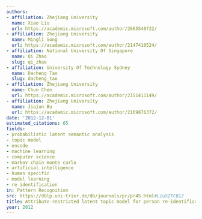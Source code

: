 ```yaml
---
authors:
- affiliation: Zhejiang University
  name: Xiao Liu
  url: https://academic.microsoft.com/author/2665540722/
- affiliation: Zhejiang University
  name: Mingli Song
  url: https://academic.microsoft.com/author/2147410524/
- affiliation: National University Of Singapore
  name: Qi Zhao
  slug: qi_zhao
- affiliation: University Of Technology Sydney
  name: Dacheng Tao
  slug: dacheng_tao
- affiliation: Zhejiang University
  name: Chun Chen
  url: https://academic.microsoft.com/author/2151411149/
- affiliation: Zhejiang University
  name: Jiajun Bu
  url: https://academic.microsoft.com/author/2169876372/
date: '2012-12-01'
estimated_citations: 65
fields:
- probabilistic latent semantic analysis
- topic model
- encode
- machine learning
- computer science
- markov chain monte carlo
- artificial intelligence
- human specific
- model learning
- re identification
in: Pattern Recognition
src: https://dblp.uni-trier.de/db/journals/pr/pr45.html#LiuSZTCB12
title: Attribute-restricted latent topic model for person re-identification
year: 2012
---
```


